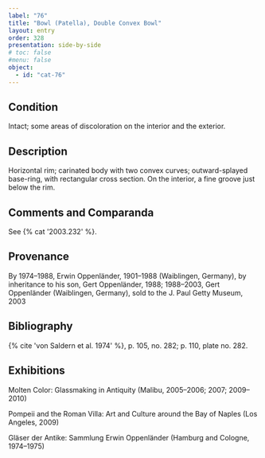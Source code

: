 ```yaml
---
label: "76"
title: "Bowl (Patella), Double Convex Bowl"
layout: entry
order: 328
presentation: side-by-side
# toc: false
#menu: false 
object:
  - id: "cat-76"
---
```


## Condition

Intact; some areas of discoloration on the interior and the exterior.

## Description

Horizontal rim; carinated body with two convex curves; outward-splayed base-ring, with rectangular cross section. On the interior, a fine groove just below the rim.

## Comments and Comparanda

See {% cat '2003.232' %}.

## Provenance

By 1974–1988, Erwin Oppenländer, 1901–1988 (Waiblingen, Germany), by inheritance to his son, Gert Oppenländer, 1988; 1988–2003, Gert Oppenländer (Waiblingen, Germany), sold to the J. Paul Getty Museum, 2003

## Bibliography

{% cite 'von Saldern et al. 1974' %}, p. 105, no. 282; p. 110, plate no. 282.

## Exhibitions

Molten Color: Glassmaking in Antiquity (Malibu, 2005–2006; 2007; 2009–2010)

Pompeii and the Roman Villa: Art and Culture around the Bay of Naples (Los Angeles, 2009)

Gläser der Antike: Sammlung Erwin Oppenländer (Hamburg and Cologne, 1974–1975)